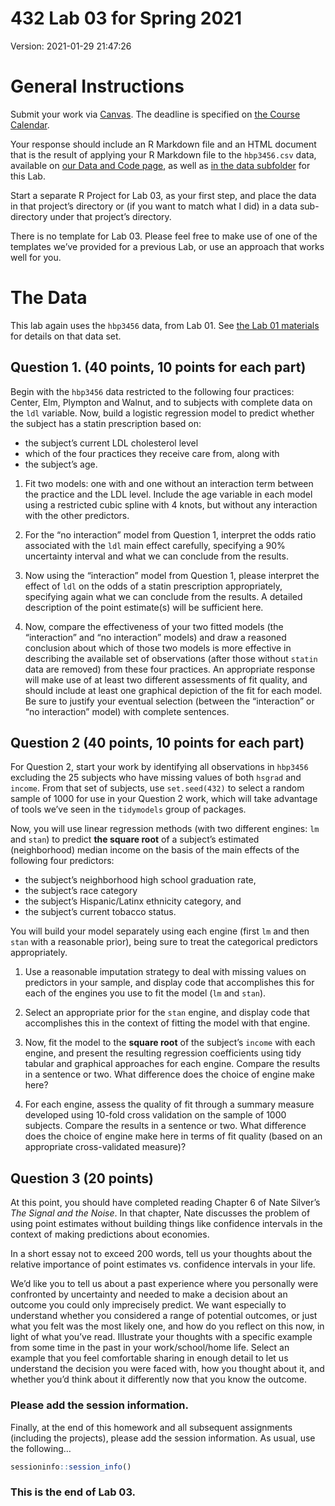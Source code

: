 432 Lab 03 for Spring 2021
================

Version: 2021-01-29 21:47:26

# General Instructions

Submit your work via [Canvas](https://canvas.case.edu/). The deadline is
specified on [the Course
Calendar](https://github.com/THOMASELOVE/432/calendar.html).

Your response should include an R Markdown file and an HTML document
that is the result of applying your R Markdown file to the `hbp3456.csv`
data, available on [our Data and Code
page](https://github.com/THOMASELOVE/432-data), as well as [in the data
subfolder](https://github.com/THOMASELOVE/432-2021/tree/master/labs/lab03/data)
for this Lab.

Start a separate R Project for Lab 03, as your first step, and place the
data in that project’s directory or (if you want to match what I did) in
a data sub-directory under that project’s directory.

There is no template for Lab 03. Please feel free to make use of one of
the templates we’ve provided for a previous Lab, or use an approach that
works well for you.

# The Data

This lab again uses the `hbp3456` data, from Lab 01. See [the Lab 01
materials](https://github.com/THOMASELOVE/432-2021/tree/master/labs/lab01)
for details on that data set.

## Question 1. (40 points, 10 points for each part)

Begin with the `hbp3456` data restricted to the following four
practices: Center, Elm, Plympton and Walnut, and to subjects with
complete data on the `ldl` variable. Now, build a logistic regression
model to predict whether the subject has a statin prescription based on:

-   the subject’s current LDL cholesterol level
-   which of the four practices they receive care from, along with
-   the subject’s age.

1.  Fit two models: one with and one without an interaction term between
    the practice and the LDL level. Include the age variable in each
    model using a restricted cubic spline with 4 knots, but without any
    interaction with the other predictors.

2.  For the “no interaction” model from Question 1, interpret the odds
    ratio associated with the `ldl` main effect carefully, specifying a
    90% uncertainty interval and what we can conclude from the results.

3.  Now using the “interaction” model from Question 1, please interpret
    the effect of `ldl` on the odds of a statin prescription
    appropriately, specifying again what we can conclude from the
    results. A detailed description of the point estimate(s) will be
    sufficient here.

4.  Now, compare the effectiveness of your two fitted models (the
    “interaction” and “no interaction” models) and draw a reasoned
    conclusion about which of those two models is more effective in
    describing the available set of observations (after those without
    `statin` data are removed) from these four practices. An appropriate
    response will make use of at least two different assessments of fit
    quality, and should include at least one graphical depiction of the
    fit for each model. Be sure to justify your eventual selection
    (between the “interaction” or “no interaction” model) with complete
    sentences.

## Question 2 (40 points, 10 points for each part)

For Question 2, start your work by identifying all observations in
`hbp3456` excluding the 25 subjects who have missing values of both
`hsgrad` and `income`. From that set of subjects, use `set.seed(432)` to
select a random sample of 1000 for use in your Question 2 work, which
will take advantage of tools we’ve seen in the `tidymodels` group of
packages.

Now, you will use linear regression methods (with two different engines:
`lm` and `stan`) to predict **the square root** of a subject’s estimated
(neighborhood) median income on the basis of the main effects of the
following four predictors:

-   the subject’s neighborhood high school graduation rate,
-   the subject’s race category
-   the subject’s Hispanic/Latinx ethnicity category, and
-   the subject’s current tobacco status.

You will build your model separately using each engine (first `lm` and
then `stan` with a reasonable prior), being sure to treat the
categorical predictors appropriately.

1.  Use a reasonable imputation strategy to deal with missing values on
    predictors in your sample, and display code that accomplishes this
    for each of the engines you use to fit the model (`lm` and `stan`).

2.  Select an appropriate prior for the `stan` engine, and display code
    that accomplishes this in the context of fitting the model with that
    engine.

3.  Now, fit the model to the **square root** of the subject’s `income`
    with each engine, and present the resulting regression coefficients
    using tidy tabular and graphical approaches for each engine. Compare
    the results in a sentence or two. What difference does the choice of
    engine make here?

4.  For each engine, assess the quality of fit through a summary measure
    developed using 10-fold cross validation on the sample of 1000
    subjects. Compare the results in a sentence or two. What difference
    does the choice of engine make here in terms of fit quality (based
    on an appropriate cross-validated measure)?

## Question 3 (20 points)

At this point, you should have completed reading Chapter 6 of Nate
Silver’s *The Signal and the Noise*. In that chapter, Nate discusses the
problem of using point estimates without building things like confidence
intervals in the context of making predictions about economies.

In a short essay not to exceed 200 words, tell us your thoughts about
the relative importance of point estimates vs. confidence intervals in
your life.

We’d like you to tell us about a past experience where you personally
were confronted by uncertainty and needed to make a decision about an
outcome you could only imprecisely predict. We want especially to
understand whether you considered a range of potential outcomes, or just
what you felt was the most likely one, and how do you reflect on this
now, in light of what you’ve read. Illustrate your thoughts with a
specific example from some time in the past in your work/school/home
life. Select an example that you feel comfortable sharing in enough
detail to let us understand the decision you were faced with, how you
thought about it, and whether you’d think about it differently now that
you know the outcome.

### Please add the session information.

Finally, at the end of this homework and all subsequent assignments
(including the projects), please add the session information. As usual,
use the following…

``` r
sessioninfo::session_info()
```

### This is the end of Lab 03.
